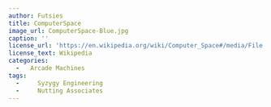 ```yaml
---
author: Futsies
title: ComputerSpace
image_url: ComputerSpace-Blue.jpg
caption: ''
license_url: 'https://en.wikipedia.org/wiki/Computer_Space#/media/File:Nutting_ComputerSpace-Blue.JPG'
license_text: Wikipedia
categories:
  -   Arcade Machines
tags:
  - 	Syzygy Engineering
  - 	Nutting Associates
---
```

